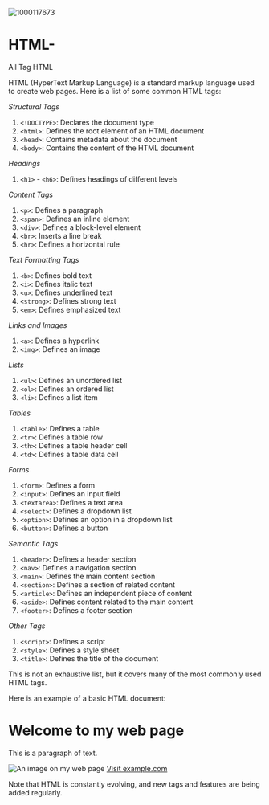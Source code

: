 ![1000117673](https://github.com/user-attachments/assets/01bca004-4412-4d50-8dab-dd76a0554e41)
# HTML-
All Tag HTML 


HTML (HyperText Markup Language) is a standard markup language used to create web pages. Here is a list of some common HTML tags:

*Structural Tags*

1. `<!DOCTYPE>`: Declares the document type
2. `<html>`: Defines the root element of an HTML document
3. `<head>`: Contains metadata about the document
4. `<body>`: Contains the content of the HTML document

*Headings*

1. `<h1>` - `<h6>`: Defines headings of different levels

*Content Tags*

1. `<p>`: Defines a paragraph
2. `<span>`: Defines an inline element
3. `<div>`: Defines a block-level element
4. `<br>`: Inserts a line break
5. `<hr>`: Defines a horizontal rule

*Text Formatting Tags*

1. `<b>`: Defines bold text
2. `<i>`: Defines italic text
3. `<u>`: Defines underlined text
4. `<strong>`: Defines strong text
5. `<em>`: Defines emphasized text

*Links and Images*

1. `<a>`: Defines a hyperlink
2. `<img>`: Defines an image

*Lists*

1. `<ul>`: Defines an unordered list
2. `<ol>`: Defines an ordered list
3. `<li>`: Defines a list item

*Tables*

1. `<table>`: Defines a table
2. `<tr>`: Defines a table row
3. `<th>`: Defines a table header cell
4. `<td>`: Defines a table data cell

*Forms*

1. `<form>`: Defines a form
2. `<input>`: Defines an input field
3. `<textarea>`: Defines a text area
4. `<select>`: Defines a dropdown list
5. `<option>`: Defines an option in a dropdown list
6. `<button>`: Defines a button

*Semantic Tags*

1. `<header>`: Defines a header section
2. `<nav>`: Defines a navigation section
3. `<main>`: Defines the main content section
4. `<section>`: Defines a section of related content
5. `<article>`: Defines an independent piece of content
6. `<aside>`: Defines content related to the main content
7. `<footer>`: Defines a footer section

*Other Tags*

1. `<script>`: Defines a script
2. `<style>`: Defines a style sheet
3. `<title>`: Defines the title of the document

This is not an exhaustive list, but it covers many of the most commonly used HTML tags.

Here is an example of a basic HTML document:
<!DOCTYPE html>
<html>
<head>
  <title>My Web Page</title>
</head>
<body>
  <h1>Welcome to my web page</h1>
  <p>This is a paragraph of text.</p>
  <img src="image.jpg" alt="An image on my web page">
  <a href="https://www.example.com">Visit example.com</a>
</body>
</html>

Note that HTML is constantly evolving, and new tags and features are being added regularly.
